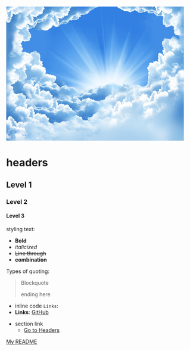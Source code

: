 ![Image of clouds](/images/clouds.png)

# headers
## Level 1
### Level 2
#### Level 3
styling text:
- **Bold**
- *italicized*
- ~~Line through~~
- **combination**


Types of quoting:
 > Blockquote 
  >
  > ending here
* inline code `Links`:
* **Links**:
  [GitHub](https://github.com)
- section link
  - [Go to Headers](#headers)


[My README](README.md)
